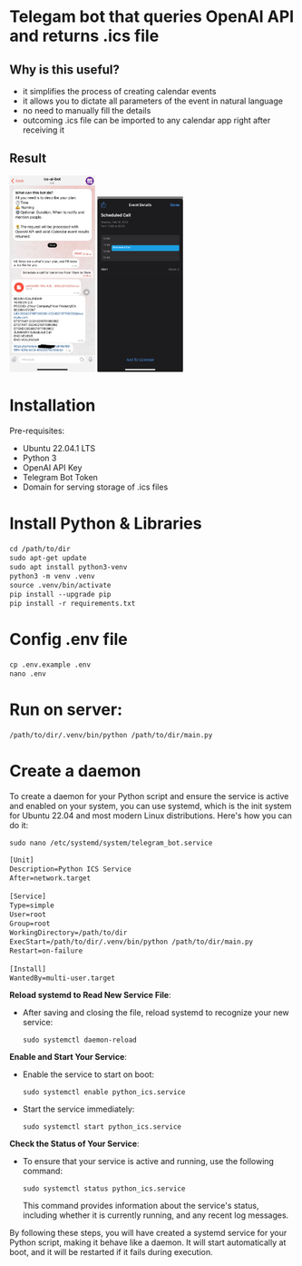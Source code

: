 # Telegam bot that queries OpenAI API and returns .ics file

## Why is this useful?
- it simplifies the process of creating calendar events
- it allows you to dictate all parameters of the event in natural language
- no need to manually fill the details
- outcoming .ics file can be imported to any calendar app right after receiving it

## Result

<img src="/preview/request.jpg" alt="Request" width="30%">

<img src="/preview/result.jpg" alt="Result" width="30%">



# Installation

Pre-requisites:
- Ubuntu 22.04.1 LTS 
- Python 3
- OpenAI API Key
- Telegram Bot Token
- Domain for serving storage of .ics files

# Install Python & Libraries
```
cd /path/to/dir
sudo apt-get update
sudo apt install python3-venv
python3 -m venv .venv
source .venv/bin/activate
pip install --upgrade pip
pip install -r requirements.txt
```

# Config .env file
```
cp .env.example .env
nano .env
```


# Run on server:
```
/path/to/dir/.venv/bin/python /path/to/dir/main.py
```

# Create a daemon

To create a daemon for your Python script and ensure the service is active and enabled on your system, you can use systemd, which is the init system for Ubuntu 22.04 and most modern Linux distributions. Here's how you can do it:

```
sudo nano /etc/systemd/system/telegram_bot.service
```

```
[Unit]
Description=Python ICS Service
After=network.target

[Service]
Type=simple
User=root
Group=root
WorkingDirectory=/path/to/dir
ExecStart=/path/to/dir/.venv/bin/python /path/to/dir/main.py
Restart=on-failure

[Install]
WantedBy=multi-user.target
```



**Reload systemd to Read New Service File**:
  - After saving and closing the file, reload systemd to recognize your new service:
    ```
    sudo systemctl daemon-reload
    ```

**Enable and Start Your Service**:
  - Enable the service to start on boot:
    ```
    sudo systemctl enable python_ics.service
    ```
  - Start the service immediately:
    ```
    sudo systemctl start python_ics.service
    ```

**Check the Status of Your Service**:
  - To ensure that your service is active and running, use the following command:
    ```
    sudo systemctl status python_ics.service
    ```
    This command provides information about the service's status, including whether it is currently running, and any recent log messages.

By following these steps, you will have created a systemd service for your Python script, making it behave like a daemon. It will start automatically at boot, and it will be restarted if it fails during execution.
